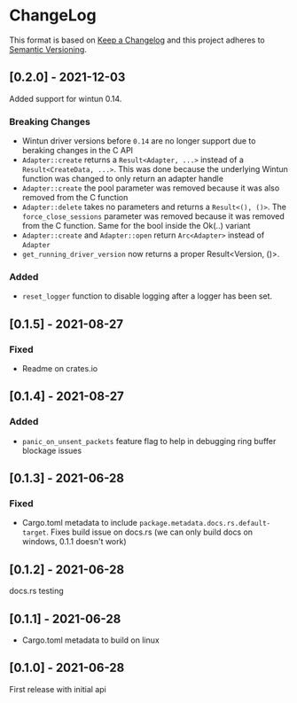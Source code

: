 # ChangeLog

This format is based on [Keep a Changelog](https://keepachangelog.com/)
and this project adheres to [Semantic Versioning](https://semver.org).

## [0.2.0] - 2021-12-03

Added support for wintun 0.14.

### Breaking Changes

- Wintun driver versions before `0.14` are no longer support due to beraking
changes in the C API
- `Adapter::create` returns a `Result<Adapter, ...>` instead of a `Result<CreateData, ...>`.
This was done because the underlying Wintun function was changed to only return an adapter handle
- `Adapter::create` the pool parameter was removed because it was also removed from the C function
- `Adapter::delete` takes no parameters and returns a `Result<(), ()>`.
The `force_close_sessions` parameter was removed because it was removed from the
C function. Same for the bool inside the Ok(..) variant
- `Adapter::create` and `Adapter::open` return `Arc<Adapter>` instead of `Adapter`
- `get_running_driver_version` now returns a proper Result<Version, ()>. 

### Added

- `reset_logger` function to disable logging after a logger has been set.

## [0.1.5] - 2021-08-27

### Fixed

- Readme on crates.io

## [0.1.4] - 2021-08-27

### Added
- `panic_on_unsent_packets` feature flag to help in debugging ring buffer blockage issues

## [0.1.3] - 2021-06-28

### Fixed

- Cargo.toml metadata to include `package.metadata.docs.rs.default-target`.
Fixes build issue on docs.rs (we can only build docs on windows, 0.1.1 doesn't work)

## [0.1.2] - 2021-06-28
docs.rs testing

## [0.1.1] - 2021-06-28

- Cargo.toml metadata to build on linux

## [0.1.0] - 2021-06-28

First release with initial api

